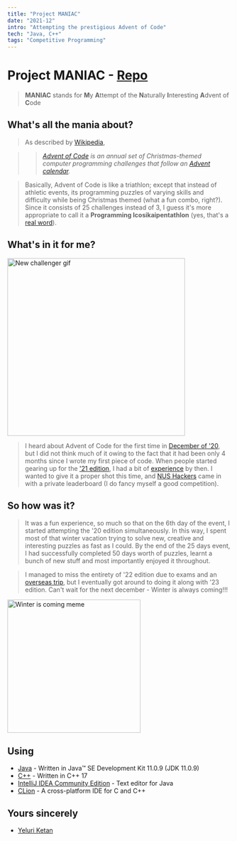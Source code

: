 ```yaml
---
title: "Project MANIAC"
date: "2021-12"
intro: "Attempting the prestigious Advent of Code"
tech: "Java, C++"
tags: "Competitive Programming"
---
```


# Project MANIAC - [Repo](https://github.com/YeluriKetan/project-MANIAC)

> **MANIAC** stands for **M**y **A**ttempt of the **N**aturally **I**nteresting **A**dvent of **C**ode

## What's all the mania about?

> As described by [Wikipedia](https://en.wikipedia.org/wiki/Advent_of_Code),

> > _[Advent of Code](https://adventofcode.com/2021/about) is an annual set of Christmas-themed computer programming challenges that follow an [Advent calendar](https://en.wikipedia.org/wiki/Advent_calendar)._

> Basically, Advent of Code is like a triathlon; except that instead of athletic events, its programming puzzles of varying skills and difficulty while being Christmas themed (what a fun combo, right?). Since it consists of 25 challenges instead of 3, I guess it's more appropriate to call it a **Programming Icosikaipentathlon** (yes, that's a [real word](https://en.wikipedia.org/wiki/List_of_polygons)).

## What's in it for me?

<img alt="New challenger gif" src="https://media1.giphy.com/media/xT5LMKIRjeuTucKFgI/giphy.gif?cid=790b76113e2440f07adaf35dc34b57f4d007765e6b8d744c&rid=giphy.gif" width="400" />

> I heard about Advent of Code for the first time in [December of '20](https://adventofcode.com/2020), but I did not think much of it owing to the fact that it had been only 4 months since I wrote my first piece of code. When people started gearing up for the ['21 edition](https://adventofcode.com/2021), I had a bit of [experience](/projects/treads) by then. I wanted to give it a proper shot this time, and [NUS Hackers](https://www.nushackers.org/) came in with a private leaderboard (I do fancy myself a good competition).

## So how was it?

> It was a fun experience, so much so that on the 6th day of the event, I started attempting the '20 edition simultaneously. In this way, I spent most of that winter vacation trying to solve new, creative and interesting puzzles as fast as I could. By the end of the 25 days event, I had successfully completed 50 days worth of puzzles, learnt a bunch of new stuff and most importantly enjoyed it throughout.

> I managed to miss the entirety of '22 edition due to exams and an [overseas trip](/blog/bamboo), but I eventually got around to doing it along with '23 edition. Can't wait for the next december - Winter is always coming!!!

[<img alt="Winter is coming meme" src="https://i.pinimg.com/564x/5f/c0/d0/5fc0d0636cf408155426a9c5d7230a1e.jpg" width="300" />](https://in.pinterest.com/pin/360428776445350806/)

## Using

- [Java](https://www.oracle.com/java/technologies/javase-jdk11-downloads.html) - Written in Java™ SE Development Kit 11.0.9 (JDK 11.0.9)
- [C++](https://en.cppreference.com/w/cpp/17) - Written in C++ 17
- [IntelliJ IDEA Community Edition](https://www.jetbrains.com/idea/download/#section=windows) - Text editor for Java
- [CLion](https://www.jetbrains.com/clion/download/#section=windows) - A cross-platform IDE for C and C++

## Yours sincerely

- [Yeluri Ketan](https://github.com/YeluriKetan)
